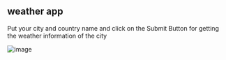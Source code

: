 
## weather app

<P> Put your city and country name and click on the Submit Button for getting the weather information of the city</p>

![image](https://user-images.githubusercontent.com/96060638/227235039-fe1bbe1d-6707-4705-bee7-a7ab22333517.png)
